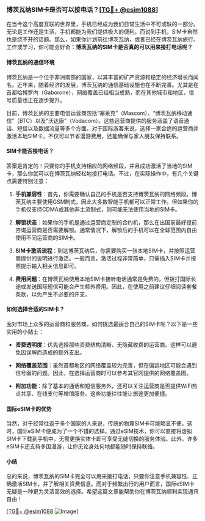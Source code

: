 ### 博茨瓦纳SIM卡是否可以接电话？[[TG💪+ @esim1088](https://t.me/s/esim1088)]

在当今这个高度互联的世界里，手机已经成为我们日常生活中不可或缺的一部分。无论是工作还是生活，手机都能为我们提供极大的便利。而说到手机，SIM卡自然也是绕不开的话题。那么，如果你计划前往博茨瓦纳，或者已经在博茨瓦纳旅行、工作或学习，你可能会好奇：**博茨瓦纳的SIM卡是否真的可以用来接打电话呢？**

#### 博茨瓦纳的通信环境

博茨瓦纳是一个位于非洲南部的国家，以其丰富的矿产资源和稳定的经济增长而闻名。近年来，随着经济的发展，博茨瓦纳的通信基础设施也在不断完善。尤其是在首都哈博罗内（Gaborone），网络覆盖已经相当成熟，而在其他城市和地区，信号质量也正在逐步提升。

目前，博茨瓦纳的主要电信运营商包括“塞莱克”（Mascom）、“博茨瓦纳移动通信”（BTC）以及“沃达康”（Vodacom）。这些运营商提供的服务涵盖了语音通话、短信以及数据流量等多个方面。对于国际游客来说，选择一家合适的运营商并激活本地SIM卡，不仅可以节省漫游费用，还能确保与家人朋友保持联系。

#### SIM卡能否接电话？

答案是肯定的！只要你的手机支持相应的网络频段，并且成功激活了当地的SIM卡，那么你就可以在博茨瓦纳轻松地接打电话。不过，在实际操作中，有几个关键点需要特别注意：

1. **手机兼容性**：首先，你需要确认自己的手机是否支持博茨瓦纳的网络频段。博茨瓦纳主要使用GSM制式，因此大多数智能手机都可以正常工作。但如果你的手机仅支持CDMA或其他非主流制式，则可能无法使用当地的SIM卡。

2. **解锁状态**：如果你的手机是通过运营商定制的合约机，那么在出国前最好提前咨询运营商是否需要解锁。通常情况下，解锁后的手机可以在全球范围内自由使用不同运营商的SIM卡。

3. **SIM卡激活流程**：到达博茨瓦纳后，你需要购买一张本地SIM卡，并按照运营商提供的说明进行激活。一般而言，激活过程非常简单，只需插入SIM卡并按照提示输入相关信息即可。

4. **费用问题**：在博茨瓦纳使用本地SIM卡接听电话通常是免费的，但拨打国际长途或发送国际短信可能会产生额外费用。因此，在使用之前建议仔细阅读套餐条款，以免产生不必要的开支。

#### 如何选择合适的SIM卡？

面对市场上众多的运营商和服务商，如何挑选最适合自己的SIM卡呢？以下是一些实用的小贴士：

- **资费透明度**：优先选择那些资费结构清晰、无隐藏收费的运营商。这样可以避免因误解而造成的额外支出。
  
- **网络覆盖范围**：虽然首都地区的网络覆盖较为完善，但在偏远地区可能会遇到信号弱的问题。因此，在选择运营商时可以参考其官网提供的网络覆盖图。

- **附加功能**：除了基本的通话和短信服务外，还可以关注运营商是否提供WiFi热点共享、在线支付等增值服务。这些功能往往能让旅途更加便捷。

#### 国际eSIM卡的优势

当然，对于经常往返于多个国家的人来说，传统的物理SIM卡可能略显不便。这时，国际eSIM卡便成为了一个不错的选择。通过eSIM技术，你可以直接将虚拟SIM卡下载到手机中，无需更换实体卡即可享受无缝切换的服务体验。此外，许多eSIM卡还支持多国漫游，让你无论身处何地都能随时保持联络。

#### 小结

总的来说，博茨瓦纳的SIM卡完全可以用来接打电话，只要你注意手机兼容性、正确激活SIM卡，并了解相关资费信息。而对于频繁出行的用户而言，国际eSIM卡无疑是一种更为灵活高效的选择。希望这篇文章能帮助你在博茨瓦纳顺利实现通讯自由！

[[TG💪+ @esim1088](https://t.me/s/esim1088) ![Image](https://i.postimg.cc/4NQfJmqS/Snipaste-2025-05-13-00-14-12.png)]